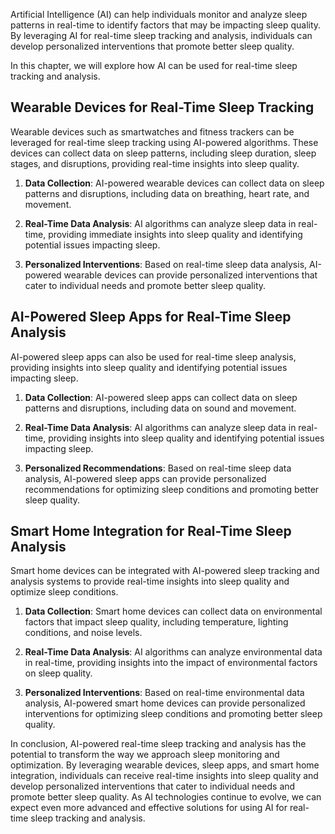 
Artificial Intelligence (AI) can help individuals monitor and analyze sleep patterns in real-time to identify factors that may be impacting sleep quality. By leveraging AI for real-time sleep tracking and analysis, individuals can develop personalized interventions that promote better sleep quality.

In this chapter, we will explore how AI can be used for real-time sleep tracking and analysis.

Wearable Devices for Real-Time Sleep Tracking
---------------------------------------------

Wearable devices such as smartwatches and fitness trackers can be leveraged for real-time sleep tracking using AI-powered algorithms. These devices can collect data on sleep patterns, including sleep duration, sleep stages, and disruptions, providing real-time insights into sleep quality.

1. **Data Collection**: AI-powered wearable devices can collect data on sleep patterns and disruptions, including data on breathing, heart rate, and movement.

2. **Real-Time Data Analysis**: AI algorithms can analyze sleep data in real-time, providing immediate insights into sleep quality and identifying potential issues impacting sleep.

3. **Personalized Interventions**: Based on real-time sleep data analysis, AI-powered wearable devices can provide personalized interventions that cater to individual needs and promote better sleep quality.

AI-Powered Sleep Apps for Real-Time Sleep Analysis
--------------------------------------------------

AI-powered sleep apps can also be used for real-time sleep analysis, providing insights into sleep quality and identifying potential issues impacting sleep.

1. **Data Collection**: AI-powered sleep apps can collect data on sleep patterns and disruptions, including data on sound and movement.

2. **Real-Time Data Analysis**: AI algorithms can analyze sleep data in real-time, providing insights into sleep quality and identifying potential issues impacting sleep.

3. **Personalized Recommendations**: Based on real-time sleep data analysis, AI-powered sleep apps can provide personalized recommendations for optimizing sleep conditions and promoting better sleep quality.

Smart Home Integration for Real-Time Sleep Analysis
---------------------------------------------------

Smart home devices can be integrated with AI-powered sleep tracking and analysis systems to provide real-time insights into sleep quality and optimize sleep conditions.

1. **Data Collection**: Smart home devices can collect data on environmental factors that impact sleep quality, including temperature, lighting conditions, and noise levels.

2. **Real-Time Data Analysis**: AI algorithms can analyze environmental data in real-time, providing insights into the impact of environmental factors on sleep quality.

3. **Personalized Interventions**: Based on real-time environmental data analysis, AI-powered smart home devices can provide personalized interventions for optimizing sleep conditions and promoting better sleep quality.

In conclusion, AI-powered real-time sleep tracking and analysis has the potential to transform the way we approach sleep monitoring and optimization. By leveraging wearable devices, sleep apps, and smart home integration, individuals can receive real-time insights into sleep quality and develop personalized interventions that cater to individual needs and promote better sleep quality. As AI technologies continue to evolve, we can expect even more advanced and effective solutions for using AI for real-time sleep tracking and analysis.
